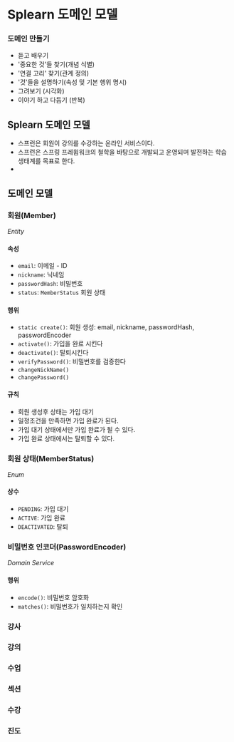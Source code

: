 # Splearn 도메인 모델

### 도메인 만들기
- 듣고 배우기
- '중요한 것'들 찾기(개념 식별)
- '연결 고리' 찾기(관계 정의)
- '것'들을 설명하기(속성 및 기본 행위 명시)
- 그려보기 (시각화)
- 이야기 하고 다듬기 (반복)
## Splearn 도메인 모델
- 스프런은 회원이 강의를 수강하는 온라인 서비스이다.
- 스프런은 스프링 프레윔워크의 철학을 바탕으로 개발되고 운영되며 발전하는 학습 생태계를 목표로 한다.
- 

## 도메인 모델

### 회원(Member)
_Entity_
#### 속성
- `email`: 이메일 - ID
- `nickname`: 닉네임
- `passwordHash`: 비밀번호
- `status`: `MemberStatus` 회원 상태
#### 행위
- `static create()`: 회원 생성: email, nickname, passwordHash, passwordEncoder
- `activate()`: 가입을 완료 시킨다
- `deactivate()`: 탈퇴시킨다
- `verifyPassword()`: 비밀번호를 검증한다
- `changeNickName()`
- `changePassword()`

#### 규칙
- 회원 생성후 상태는 가입 대기
- 일정조건을 만족하면 가입 완료가 된다.
- 가입 대기 상태에서만 가입 완료가 될 수 있다.
- 가입 완료 상태에서는 탈퇴할 수 있다.

### 회원 상태(MemberStatus)
_Enum_
#### 상수
- `PENDING`: 가입 대기
- `ACTIVE`: 가입 완료
- `DEACTIVATED`: 탈퇴

### 비밀번호 인코더(PasswordEncoder)
_Domain Service_
#### 행위
- `encode()`: 비밀번호 암호화
- `matches()`: 비밀번호가 일치하는지 확인

### 강사

### 강의

### 수업

### 섹션

### 수강

### 진도
